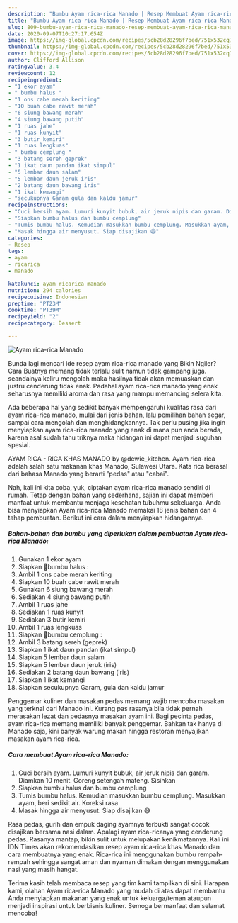 ```yaml
---
description: "Bumbu Ayam rica-rica Manado | Resep Membuat Ayam rica-rica Manado Yang Enak Dan Lezat"
title: "Bumbu Ayam rica-rica Manado | Resep Membuat Ayam rica-rica Manado Yang Enak Dan Lezat"
slug: 809-bumbu-ayam-rica-rica-manado-resep-membuat-ayam-rica-rica-manado-yang-enak-dan-lezat
date: 2020-09-07T10:27:17.654Z
image: https://img-global.cpcdn.com/recipes/5cb28d28296f7bed/751x532cq70/ayam-rica-rica-manado-foto-resep-utama.jpg
thumbnail: https://img-global.cpcdn.com/recipes/5cb28d28296f7bed/751x532cq70/ayam-rica-rica-manado-foto-resep-utama.jpg
cover: https://img-global.cpcdn.com/recipes/5cb28d28296f7bed/751x532cq70/ayam-rica-rica-manado-foto-resep-utama.jpg
author: Clifford Allison
ratingvalue: 3.4
reviewcount: 12
recipeingredient:
- "1 ekor ayam"
- " bumbu halus "
- "1 ons cabe merah keriting"
- "10 buah cabe rawit merah"
- "6 siung bawang merah"
- "4 siung bawang putih"
- "1 ruas jahe"
- "1 ruas kunyit"
- "3 butir kemiri"
- "1 ruas lengkuas"
- " bumbu cemplung "
- "3 batang sereh geprek"
- "1 ikat daun pandan ikat simpul"
- "5 lembar daun salam"
- "5 lembar daun jeruk iris"
- "2 batang daun bawang iris"
- "1 ikat kemangi"
- "secukupnya Garam gula dan kaldu jamur"
recipeinstructions:
- "Cuci bersih ayam. Lumuri kunyit bubuk, air jeruk nipis dan garam. Diamkan 10 menit. Goreng setengah mateng. Sisihkan"
- "Siapkan bumbu halus dan bumbu cemplung"
- "Tumis bumbu halus. Kemudian masukkan bumbu cemplung. Masukkan ayam, beri sedikit air. Koreksi rasa"
- "Masak hingga air menyusut. Siap disajikan 😅"
categories:
- Resep
tags:
- ayam
- ricarica
- manado

katakunci: ayam ricarica manado 
nutrition: 294 calories
recipecuisine: Indonesian
preptime: "PT23M"
cooktime: "PT39M"
recipeyield: "2"
recipecategory: Dessert

---
```



![Ayam rica-rica Manado](https://img-global.cpcdn.com/recipes/5cb28d28296f7bed/751x532cq70/ayam-rica-rica-manado-foto-resep-utama.jpg)

Bunda lagi mencari ide resep ayam rica-rica manado yang Bikin Ngiler? Cara Buatnya memang tidak terlalu sulit namun tidak gampang juga. seandainya keliru mengolah maka hasilnya tidak akan memuaskan dan justru cenderung tidak enak. Padahal ayam rica-rica manado yang enak seharusnya memiliki aroma dan rasa yang mampu memancing selera kita.

Ada beberapa hal yang sedikit banyak mempengaruhi kualitas rasa dari ayam rica-rica manado, mulai dari jenis bahan, lalu pemilihan bahan segar, sampai cara mengolah dan menghidangkannya. Tak perlu pusing jika ingin menyiapkan ayam rica-rica manado yang enak di mana pun anda berada, karena asal sudah tahu triknya maka hidangan ini dapat menjadi suguhan spesial.

AYAM RICA - RICA KHAS MANADO by @dewie_kitchen. Ayam rica-rica adalah salah satu makanan khas Manado, Sulawesi Utara. Kata rica berasal dari bahasa Manado yang berarti &#34;pedas&#34; atau &#34;cabai&#34;.


Nah, kali ini kita coba, yuk, ciptakan ayam rica-rica manado sendiri di rumah. Tetap dengan bahan yang sederhana, sajian ini dapat memberi manfaat untuk membantu menjaga kesehatan tubuhmu sekeluarga. Anda bisa menyiapkan Ayam rica-rica Manado memakai 18 jenis bahan dan 4 tahap pembuatan. Berikut ini cara dalam menyiapkan hidangannya.

<!--inarticleads1-->

##### Bahan-bahan dan bumbu yang diperlukan dalam pembuatan Ayam rica-rica Manado:

1. Gunakan 1 ekor ayam
1. Siapkan  🌻bumbu halus :
1. Ambil 1 ons cabe merah keriting
1. Siapkan 10 buah cabe rawit merah
1. Gunakan 6 siung bawang merah
1. Sediakan 4 siung bawang putih
1. Ambil 1 ruas jahe
1. Sediakan 1 ruas kunyit
1. Sediakan 3 butir kemiri
1. Ambil 1 ruas lengkuas
1. Siapkan  🌻bumbu cemplung :
1. Ambil 3 batang sereh (geprek)
1. Siapkan 1 ikat daun pandan (ikat simpul)
1. Siapkan 5 lembar daun salam
1. Siapkan 5 lembar daun jeruk (iris)
1. Sediakan 2 batang daun bawang (iris)
1. Siapkan 1 ikat kemangi
1. Siapkan secukupnya Garam, gula dan kaldu jamur


Penggemar kuliner dan masakan pedas memang wajib mencoba masakan yang terknal dari Manado ini. Kurang pas rasanya bila tidak pernah merasakan lezat dan pedasnya masakan ayam ini. Bagi pecinta pedas, ayam rica-rica memang memiliki banyak penggemar. Bahkan tak hanya di Manado saja, kini banyak warung makan hingga restoran menyajikan masakan ayam rica-rica. 

<!--inarticleads2-->

##### Cara membuat Ayam rica-rica Manado:

1. Cuci bersih ayam. Lumuri kunyit bubuk, air jeruk nipis dan garam. Diamkan 10 menit. Goreng setengah mateng. Sisihkan
1. Siapkan bumbu halus dan bumbu cemplung
1. Tumis bumbu halus. Kemudian masukkan bumbu cemplung. Masukkan ayam, beri sedikit air. Koreksi rasa
1. Masak hingga air menyusut. Siap disajikan 😅


Rasa pedas, gurih dan empuk daging ayamnya terbukti sangat cocok disajikan bersama nasi dalam. Apalagi ayam rica-ricanya yang cenderung pedas. Rasanya mantap, bikin sulit untuk melupakan kenikmatannya. Kali ini IDN Times akan rekomendasikan resep ayam rica-rica khas Manado dan cara membuatnya yang enak. Rica-rica ini menggunakan bumbu rempah-rempah sehingga sangat aman dan nyaman dimakan dengan menggunakan nasi yang masih hangat. 

Terima kasih telah membaca resep yang tim kami tampilkan di sini. Harapan kami, olahan Ayam rica-rica Manado yang mudah di atas dapat membantu Anda menyiapkan makanan yang enak untuk keluarga/teman ataupun menjadi inspirasi untuk berbisnis kuliner. Semoga bermanfaat dan selamat mencoba!
